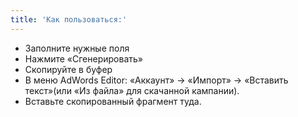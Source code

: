```yaml
---
title: 'Как пользоваться:'
---
```


- Заполните нужные поля
- Нажмите «Сгенерировать»
- Скопируйте в буфер
- В меню AdWords Editor: «Аккаунт» -> «Импорт» -> «Вставить текст»(или «Из файла» для скачанной кампании).
- Вставьте скопированный фрагмент туда.

